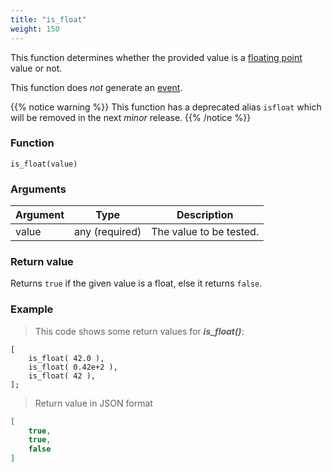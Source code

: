 ```yaml
---
title: "is_float"
weight: 150
---
```


This function determines whether the provided value is a [floating point](../../data-types/float) value or not.

This function does *not* generate an [event](../../overview/events).

{{% notice warning %}}
This function has a deprecated alias `isfloat` which will be removed in the next *minor* release.
{{% /notice %}}

### Function

`is_float(value)`

### Arguments

Argument | Type | Description
-------- | ---- | -----------
value | any (required) | The value to be tested.

### Return value

Returns `true` if the given value is a float, else it returns `false`.

### Example

> This code shows some return values for ***is_float()***:

```thingsdb,json_response
[
    is_float( 42.0 ),
    is_float( 0.42e+2 ),
    is_float( 42 ),
];
```

> Return value in JSON format

```json
[
    true,
    true,
    false
]
```
